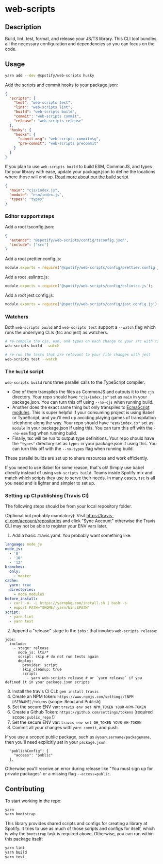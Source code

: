# web-scripts

## Description

Build, lint, test, format, and release your JS/TS library. This CLI tool bundles all the necessary configuration and dependencies so you can focus on the code.

## Usage

```sh
yarn add --dev @spotify/web-scripts husky
```

Add the scripts and commit hooks to your package.json:

```json
{
  "scripts": {
    "test": "web-scripts test",
    "lint": "web-scripts lint",
    "build": "web-scripts build",
    "commit": "web-scripts commit",
    "release": "web-scripts release"
  },
  "husky": {
    "hooks": {
      "commit-msg": "web-scripts commitmsg",
      "pre-commit": "web-scripts precommit"
    }
  }
}
```

If you plan to use `web-scripts build` to build ESM, CommonJS, and types for your library with ease, update your package.json to define the locations where those will end up. [Read more about our the build script](#the-build-script).

```json
{
  "main": "cjs/index.js",
  "module": "esm/index.js",
  "types": "types"
}
```

### Editor support steps

Add a root tsconfig.json:

```json
{
  "extends": "@spotify/web-scripts/config/tsconfig.json",
  "include": ["src"]
}
```

Add a root prettier.config.js:

```js
module.exports = require('@spotify/web-scripts/config/prettier.config.js');
```

Add a root .eslintrc.js:

```js
module.exports = require('@spotify/web-scripts/config/eslintrc.js');
```

Add a root jest.config.js:

```js
module.exports = require('@spotify/web-scripts/config/jest.config.js');
```

### Watchers

Both `web-scripts build` and `web-scripts test` support a `--watch` flag which runs the underlying CLIs (tsc and jest) as watchers.

```sh
# re-compile the cjs, esm, and types on each change to your src with tsc
web-scripts build --watch

# re-run the tests that are relevant to your file changes with jest
web-scripts test --watch
```

### The `build` script

`web-scripts build` runs three parallel calls to the TypeScript compiler.

- One of them transpiles the files as CommonJS and outputs it to the `cjs` directory. Your repo should have `"cjs/index.js"` set as `main` in your package.json. You can turn this off using `--no-cjs` when running build.
- Another does the exact same thing but only transpiles to [EcmaScript modules](https://github.com/standard-things/esm). This is super helpful if your consuming project is using Babel or TypeScript, and you'll end up avoiding playing games of transpilation telephone along the way. Your repo should have `"esm/index.js"` set as `module` in your package.json if using this. You can turn this off with the `--no-esm` flag when running build.
- Finally, tsc will be run to output type definitions. Your repo should have the `"types"` directory set as `types` in your package.json if using this. You can turn this off with the `--no-types` flag when running build.

These parallel builds are set up to share resources and work efficiently.

If you need to use Babel for some reason, that's ok! Simply use babel directly instead of using `web-scripts build`. Teams inside Spotify mix and match which scripts they use to serve their needs. In many cases, `tsc` is all you need and is lighter and simpler to set up.

### Setting up CI publishing (Travis CI)

The following steps should be from your local repository folder.

(Optional but probably mandatory): Visit https://travis-ci.com/account/repositories and click "Sync Account" otherwise the Travis CLI may not be able to register your ENV vars later.

1. Add a basic .travis.yaml. You probably want something like:

```yml
language: node_js
node_js:
  - '8'
  - '10'
  - '12'
branches:
  only:
    - master
cache:
  yarn: true
  directories:
    - node_modules
before_install:
  - curl -o- -L https://yarnpkg.com/install.sh | bash -s
  - export PATH="$HOME/.yarn/bin:$PATH"
script:
  - yarn lint
  - yarn test
```

2. Append a "release" stage to the `jobs:` that invokes `web-scripts release`:

```
jobs:
  include:
    - stage: release
      node_js: lts/*
      script: skip # do not run tests again
      deploy:
        provider: script
        skip_cleanup: true
        script:
          - yarn web-scripts release # or `yarn release` if you defined it in your package.json scripts
```

3. Install the travis CI CLI: `gem install travis`
4. Create an NPM token: `https://www.npmjs.com/settings/[NPM USERNAME]/tokens` (scope: Read and Publish)
5. Set the secure ENV var: `travis env set NPM_TOKEN YOUR-NPM-TOKEN`
6. Create a Github Token: `https://github.com/settings/tokens` (required scope: `public_repo` !)
7. Set the secure ENV var: `travis env set GH_TOKEN YOUR-GH-TOKEN`
8. Commit all your changes with `yarn commit`, and push.

If you use a scoped public package, such as `@yourusername/packagename`, then you'll need explicitly set in your `package.json`:

```
  "publishConfig": {
    "access": "public"
  },
```

Otherwise you'll receive an error during release like "You must sign up for private packages" or a missing flag `--access=public`.

## Contributing

To start working in the repo:

```sh
yarn
yarn bootstrap
```

This library provides shared scripts and configs for creating a library at Spotify. It tries to use as much of those scripts and configs for itself, which is why the `bootstrap` task is required above. Otherwise, you can run within this package itself:

```sh
yarn lint
yarn build
yarn test
```
